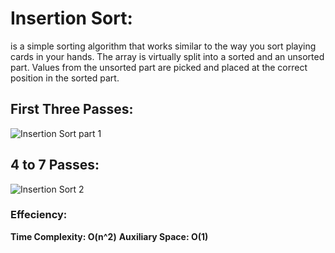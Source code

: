 # Insertion Sort:

is a simple sorting algorithm that works similar to the way you sort playing cards in your hands. The array is virtually split into a sorted and an unsorted part. 
Values from the unsorted part are picked and placed at the correct position in the sorted part.

## First Three Passes:

![Insertion Sort part 1](https://user-images.githubusercontent.com/83535791/139598538-033f83bc-7984-474b-aa77-63f3545752ba.png)

## 4 to 7 Passes:
![Insertion Sort 2](https://user-images.githubusercontent.com/83535791/139598619-7bb26ba2-67f3-47e1-9415-824d5987bde0.png)


### Effeciency:
**Time Complexity: O(n^2)** 
**Auxiliary Space: O(1)**
